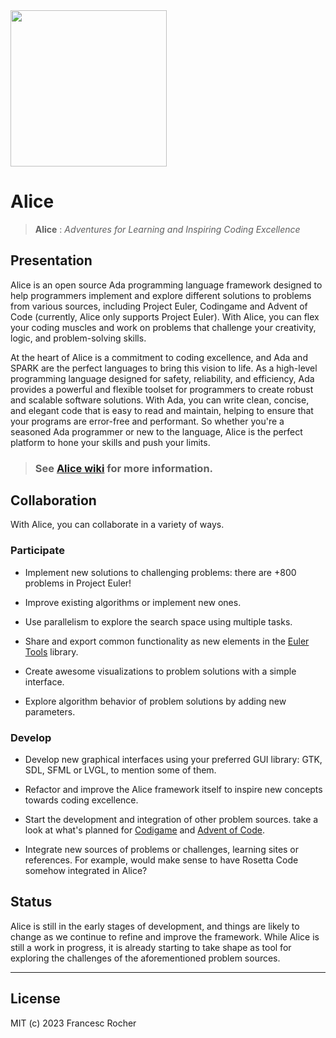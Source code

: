 <img src="https://raw.githubusercontent.com/wiki/alice-adventures/Alice/Alice_Adventures.png" width="250" />

# Alice

> **Alice** : *Adventures for Learning and Inspiring Coding Excellence*

## Presentation

Alice is an open source Ada programming language framework designed to help
programmers implement and explore different solutions to problems from various
sources, including Project Euler, Codingame and Advent of Code (currently, Alice
only supports Project Euler). With Alice, you can flex your coding muscles and
work on problems that challenge your creativity, logic, and problem-solving
skills.

At the heart of Alice is a commitment to coding excellence, and Ada and SPARK
are the perfect languages to bring this vision to life. As a high-level
programming language designed for safety, reliability, and efficiency, Ada
provides a powerful and flexible toolset for programmers to create robust and
scalable software solutions. With Ada, you can write clean, concise, and elegant
code that is easy to read and maintain, helping to ensure that your programs are
error-free and performant. So whether you're a seasoned Ada programmer or new to
the language, Alice is the perfect platform to hone your skills and push your
limits.

> ### See [Alice wiki](https://github.com/rocher/Alice/wiki) for more information.

## Collaboration

With Alice, you can collaborate in a variety of ways.

### Participate

   * Implement new solutions to challenging problems: there are +800 problems
     in Project Euler!

   * Improve existing algorithms or implement new ones.

   * Use parallelism to explore the search space using multiple tasks.

   * Share and export common functionality as new elements in the [Euler
     Tools](https://github.com/rocher/euler_tools) library.

   * Create awesome visualizations to problem solutions with a simple
     interface.

   * Explore algorithm behavior of problem solutions by adding new
     parameters.

### Develop

   * Develop new graphical interfaces using your preferred GUI library: GTK,
     SDL, SFML or LVGL, to mention some of them.

   * Refactor and improve the Alice framework itself to inspire new concepts
     towards coding excellence.

   * Start the development and integration of other problem sources. take a
     look at what's planned for [Codigame](codingame/TODO.md) and [Advent of
     Code](advent_of_code/TODO.md).

   * Integrate new sources of problems or challenges, learning sites or
     references. For example, would make sense to have Rosetta Code somehow
     integrated in Alice?

## Status

Alice is still in the early stages of development, and things are likely to
change as we continue to refine and improve the framework. While Alice is
still a work in progress, it is already starting to take shape as tool for
exploring the challenges of the aforementioned problem sources.

---
## License
MIT (c) 2023 Francesc Rocher
